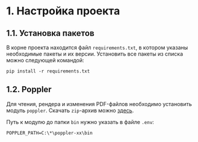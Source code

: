 # 1. Настройка проекта

## 1.1. Установка пакетов

В корне проекта находится файл `requirements.txt`, в котором указаны необходимые пакеты и их версии. Установить все пакеты из списка можно следующей командой:
```
pip install -r requirements.txt
```

## 1.2. Poppler

Для чтения, рендера и изменения PDF-файлов необходимо установить модуль `poppler`. Скачать `zip`-архив можно [здесь](https://github.com/oschwartz10612/poppler-windows/releases/).

Путь к модулю до папки `bin` нужно указать в файле `.env`:
```
POPPLER_PATH=C:\*\poppler-xx\bin
```


